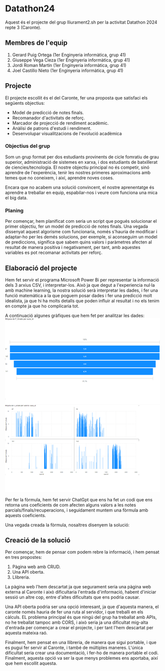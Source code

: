 # Datathon24

Aquest és el projecte del grup lliurament2.sh per la activitat Datathon 2024 repte 3 (Caronte).

## Membres de l'equip

1. Gerard Puig Ortega (1er Enginyeria informàtica, grup 41)
2. Giuseppe Vega Cieza (1er Enginyeria informàtica, grup 41)
3. Jordi Roman Martin (1er Enginyeria informàtica, grup 41)
4. Joel Castillo Nieto (1er Enginyeria informàtica, grup 41)

## Projecte

El projecte escollit és el del Caronte, fer una proposta que satisfaci els següents objectius:
- Model de predicció de notes finals.
- Recomanador d'activitats de reforç.
- Marcador de projecció de rendiment acadèmic.
- Anàlisi de patrons d'estudi i rendiment.
- Desenvolupar visualitzacions de l'evolució acadèmica

### Objectius del grup

Som un grup format per dos estudiants provinents de cicle fomratiu de grau superior, administració de sistemes en xarxa, i dos estudiants de batxillerat de ciencies/tecnologia. El nostre objectiu principal no és competir, sinó aprendre de l'experència, tenir les nostres primeres aproximacions amb temes que no coneixem, i així, aprendre noves coses. 

Encara que no acabem una solució convincent, el nostre aprenentatge és aprendre a treballar en equip, espabilar-nos i veure com funciona una mica el big data.

### Planing

Per començar, hem planificat com seria un script que pogués solucionar el primer objectiu, fer un model de predicció de notes finals. Una vegada dissenyat aquest algorisme com funcionaria, només s'hauria de modificar i adaptar-ho per les demés solucions, per exemple, si aconseguim un model de prediccions, significa que sabem quins valors i paràmetres afecten al resultat de manera positiva i negativament, per  tant, amb aquestes variables es pot recomanar activitats per reforç.

## Elaboració del projecte

Hem fet servir el programa Microsoft Power Bi per representar la informació dels 3 arxius CSV, i interpretar-los. Això ja que degut a l'experiencia nul·la amb machine learning, la nostra solució serà interpretar les dades, i fer una funció matemàtica a la que poguem posar dades i fer una predicció molt idealista, ja que hi ha molts detalls que poden influir al resultat i no els tenim en compte ja que ho complicaria tot.

A continuació algunes gràfiques que hem fet per analitzar les dades:
![Mitjana de nota](https://github.com/Joel-Castillo-Nieto/Hackathron24/blob/main/img/mitjana.png)
![Mitjana de nota classificat per assignatura(aula)](https://github.com/Joel-Castillo-Nieto/Hackathron24/blob/main/img/media%20de%20nota%20final%20por%20assignaturas.png)

Per fer la fòrmula, hem fet servir ChatGpt que ens ha fet un codi que ens retorna uns coeficients de com afecten alguns valors a les notes parcials/finals/recuperacions, i seguidament muntem una fòrmula amb aquests coeficients.

Una vegada creada la fòrmula, nosaltres disenyem la solució:

## Creació de la solució

Per començar, hem de pensar com podem rebre la informació, i hem pensat en tres propostes:
1. Pàgina web amb CRUD.
2. Una API oberta.
3. Llibreria.

La pàgina web l'hem descartat ja que segurament seria una pàgina web externa al Caronte i això dificultaria l'entrada d'informació, habent d'iniciar sessió un altre cop, entre d'altes dificultats que ens podria causar.

Una API oberta podria ser una opció interesant, ja que d'aquesta manera, el caronte només hauria de fer una ruta al servidor, i que treballi en els càlculs. EL problema principal és que ningú del grup ha treballat amb APIs, no he treballat tampoc amb CORS, i això seria ja una dificultat mig-alta d'entrada per començar a crear el projecte, i per tant l'hem descartat per aquesta mateixa raó.

Finalment, hem pensat en una llibreria, de manera que sigui portable, i que es pugui fer servir al Caronte, i també de múltiples maneres. L'única dificultat seria crear una documentació, i fer-ho de manera portable el codi. Finalment, aquesta opció va ser la que menys problemes ens aportaba, així que hem escollit aquesta.


